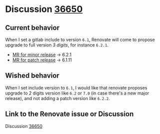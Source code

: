 # Discussion [36650](https://github.com/renovatebot/renovate/discussions/36650)

## Current behavior

When I set a gitlab include to version `6.1`, Renovate will come to propose upgrade to full version _3 digits_, for instance `6.2.1`.

- [MR for minor release](https://gitlab.com/guilhemmartin/renovate-omitting-patch-version/-/merge_requests/2) -> 6.2.1
- [MR for patch release](https://gitlab.com/guilhemmartin/renovate-omitting-patch-version/-/merge_requests/1) -> 6.1.11  

## Wished behavior

When I set include version to `6.1`, I would like that renovate proposes upgrade to 2 digits version like `6.2` or `7.0` (in case there's a new major release), and not adding a patch version like `6.2.2`.

## Link to the Renovate issue or Discussion

Discussion [36650](https://github.com/renovatebot/renovate/discussions/36650)
